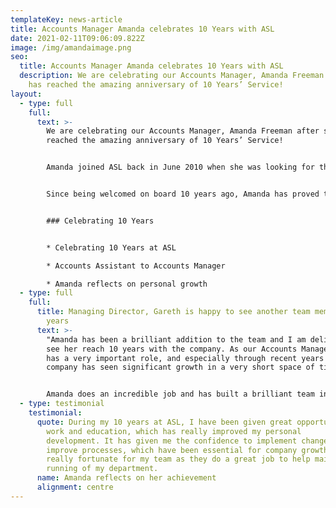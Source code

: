 ```yaml
---
templateKey: news-article
title: Accounts Manager Amanda celebrates 10 Years with ASL
date: 2021-02-11T09:06:09.822Z
image: /img/amandaimage.png
seo:
  title: Accounts Manager Amanda celebrates 10 Years with ASL
  description: We are celebrating our Accounts Manager, Amanda Freeman after she
    has reached the amazing anniversary of 10 Years’ Service!
layout:
  - type: full
    full:
      text: >-
        We are celebrating our Accounts Manager, Amanda Freeman after she has
        reached the amazing anniversary of 10 Years’ Service!


        Amanda joined ASL back in June 2010 when she was looking for the right company to progress in her passion in Accounting.


        Since being welcomed on board 10 years ago, Amanda has proved to be a very valuable member of the team after growing her Accounting portfolio of Qualifications. These include; Advanced Diploma in Accounting Level 3, and Professional Diploma in Accounting Level 4. This development and commitment to grow her knowledge landed her with a well-deserved promotion to Accounts Manager.


        ### Celebrating 10 Years


        * Celebrating 10 Years at ASL

        * Accounts Assistant to Accounts Manager

        * Amanda reflects on personal growth
  - type: full
    full:
      title: Managing Director, Gareth is happy to see another team member reach 10
        years
      text: >-
        "Amanda has been a brilliant addition to the team and I am delighted to
        see her reach 10 years with the company. As our Accounts Manager, she
        has a very important role, and especially through recent years where the
        company has seen significant growth in a very short space of time.


        Amanda does an incredible job and has built a brilliant team in the accounts department. I hope she continues on our journey and reaches another 10 years!"
  - type: testimonial
    testimonial:
      quote: During my 10 years at ASL, I have been given great opportunities both in
        work and education, which has really improved my personal
        development. It has given me the confidence to implement changes and
        improve processes, which have been essential for company growth. I feel
        really fortunate for my team as they do a great job to help maintain the
        running of my department.
      name: Amanda reflects on her achievement
      alignment: centre
---
```

